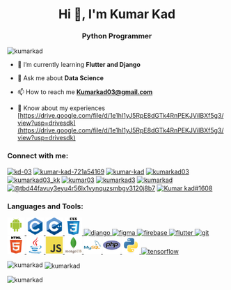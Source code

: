 <h1 align="center">Hi 👋, I'm Kumar Kad</h1>
<h3 align="center">Python Programmer</h3>

<p align="left"> <img src="https://komarev.com/ghpvc/?username=kumarkad&label=Profile%20views&color=0e75b6&style=flat" alt="kumarkad" /> </p>

- 🌱 I’m currently learning **Flutter and Django**

- 💬 Ask me about **Data Science**

- 📫 How to reach me **Kumarkad03@gmail.com**

- 📄 Know about my experiences [https://drive.google.com/file/d/1e1hI1yJ5RpE8dGTk4RnPEKJViIBXf5g3/view?usp=drivesdk](https://drive.google.com/file/d/1e1hI1yJ5RpE8dGTk4RnPEKJViIBXf5g3/view?usp=drivesdk)

<h3 align="left">Connect with me:</h3>
<p align="left">
<a href="https://codepen.io/kd-03" target="blank"><img align="center" src="https://raw.githubusercontent.com/rahuldkjain/github-profile-readme-generator/master/src/images/icons/Social/codepen.svg" alt="kd-03" height="30" width="40" /></a>
<a href="https://linkedin.com/in/kumar-kad-721a54169" target="blank"><img align="center" src="https://raw.githubusercontent.com/rahuldkjain/github-profile-readme-generator/master/src/images/icons/Social/linked-in-alt.svg" alt="kumar-kad-721a54169" height="30" width="40" /></a>
<a href="https://stackoverflow.com/users/kumar-kad" target="blank"><img align="center" src="https://raw.githubusercontent.com/rahuldkjain/github-profile-readme-generator/master/src/images/icons/Social/stack-overflow.svg" alt="kumar-kad" height="30" width="40" /></a>
<a href="https://kaggle.com/kumarkad03" target="blank"><img align="center" src="https://raw.githubusercontent.com/rahuldkjain/github-profile-readme-generator/master/src/images/icons/Social/kaggle.svg" alt="kumarkad03" height="30" width="40" /></a>
<a href="https://instagram.com/kumarkad03_kk" target="blank"><img align="center" src="https://raw.githubusercontent.com/rahuldkjain/github-profile-readme-generator/master/src/images/icons/Social/instagram.svg" alt="kumarkad03_kk" height="30" width="40" /></a>
<a href="https://www.codechef.com/users/kumar03" target="blank"><img align="center" src="https://cdn.jsdelivr.net/npm/simple-icons@3.1.0/icons/codechef.svg" alt="kumar03" height="30" width="40" /></a>
<a href="https://www.hackerrank.com/kumarkad3" target="blank"><img align="center" src="https://raw.githubusercontent.com/rahuldkjain/github-profile-readme-generator/master/src/images/icons/Social/hackerrank.svg" alt="kumarkad3" height="30" width="40" /></a>
<a href="https://www.leetcode.com/kumarkad" target="blank"><img align="center" src="https://raw.githubusercontent.com/rahuldkjain/github-profile-readme-generator/master/src/images/icons/Social/leet-code.svg" alt="kumarkad" height="30" width="40" /></a>
<a href="https://auth.geeksforgeeks.org/user/@tbd44favuy3eyu4r56lx1vynquzsmbgv3120j8b7" target="blank"><img align="center" src="https://raw.githubusercontent.com/rahuldkjain/github-profile-readme-generator/master/src/images/icons/Social/geeks-for-geeks.svg" alt="@tbd44favuy3eyu4r56lx1vynquzsmbgv3120j8b7" height="30" width="40" /></a>
<a href="https://discord.gg/Kumar kad#1608" target="blank"><img align="center" src="https://raw.githubusercontent.com/rahuldkjain/github-profile-readme-generator/master/src/images/icons/Social/discord.svg" alt="Kumar kad#1608" height="30" width="40" /></a>
</p>

<h3 align="left">Languages and Tools:</h3>
<p align="left"> <a href="https://developer.android.com" target="_blank" rel="noreferrer"> <img src="https://raw.githubusercontent.com/devicons/devicon/master/icons/android/android-original-wordmark.svg" alt="android" width="40" height="40"/> </a> <a href="https://www.cprogramming.com/" target="_blank" rel="noreferrer"> <img src="https://raw.githubusercontent.com/devicons/devicon/master/icons/c/c-original.svg" alt="c" width="40" height="40"/> </a> <a href="https://www.w3schools.com/cpp/" target="_blank" rel="noreferrer"> <img src="https://raw.githubusercontent.com/devicons/devicon/master/icons/cplusplus/cplusplus-original.svg" alt="cplusplus" width="40" height="40"/> </a> <a href="https://www.w3schools.com/css/" target="_blank" rel="noreferrer"> <img src="https://raw.githubusercontent.com/devicons/devicon/master/icons/css3/css3-original-wordmark.svg" alt="css3" width="40" height="40"/> </a> <a href="https://www.djangoproject.com/" target="_blank" rel="noreferrer"> <img src="https://cdn.worldvectorlogo.com/logos/django.svg" alt="django" width="40" height="40"/> </a> <a href="https://www.figma.com/" target="_blank" rel="noreferrer"> <img src="https://www.vectorlogo.zone/logos/figma/figma-icon.svg" alt="figma" width="40" height="40"/> </a> <a href="https://firebase.google.com/" target="_blank" rel="noreferrer"> <img src="https://www.vectorlogo.zone/logos/firebase/firebase-icon.svg" alt="firebase" width="40" height="40"/> </a> <a href="https://flutter.dev" target="_blank" rel="noreferrer"> <img src="https://www.vectorlogo.zone/logos/flutterio/flutterio-icon.svg" alt="flutter" width="40" height="40"/> </a> <a href="https://git-scm.com/" target="_blank" rel="noreferrer"> <img src="https://www.vectorlogo.zone/logos/git-scm/git-scm-icon.svg" alt="git" width="40" height="40"/> </a> <a href="https://www.w3.org/html/" target="_blank" rel="noreferrer"> <img src="https://raw.githubusercontent.com/devicons/devicon/master/icons/html5/html5-original-wordmark.svg" alt="html5" width="40" height="40"/> </a> <a href="https://www.java.com" target="_blank" rel="noreferrer"> <img src="https://raw.githubusercontent.com/devicons/devicon/master/icons/java/java-original.svg" alt="java" width="40" height="40"/> </a> <a href="https://developer.mozilla.org/en-US/docs/Web/JavaScript" target="_blank" rel="noreferrer"> <img src="https://raw.githubusercontent.com/devicons/devicon/master/icons/javascript/javascript-original.svg" alt="javascript" width="40" height="40"/> </a> <a href="https://www.mongodb.com/" target="_blank" rel="noreferrer"> <img src="https://raw.githubusercontent.com/devicons/devicon/master/icons/mongodb/mongodb-original-wordmark.svg" alt="mongodb" width="40" height="40"/> </a> <a href="https://www.mysql.com/" target="_blank" rel="noreferrer"> <img src="https://raw.githubusercontent.com/devicons/devicon/master/icons/mysql/mysql-original-wordmark.svg" alt="mysql" width="40" height="40"/> </a> <a href="https://www.php.net" target="_blank" rel="noreferrer"> <img src="https://raw.githubusercontent.com/devicons/devicon/master/icons/php/php-original.svg" alt="php" width="40" height="40"/> </a> <a href="https://www.python.org" target="_blank" rel="noreferrer"> <img src="https://raw.githubusercontent.com/devicons/devicon/master/icons/python/python-original.svg" alt="python" width="40" height="40"/> </a> <a href="https://www.tensorflow.org" target="_blank" rel="noreferrer"> <img src="https://www.vectorlogo.zone/logos/tensorflow/tensorflow-icon.svg" alt="tensorflow" width="40" height="40"/> </a> </p>

<p><img align="left" src="https://github-readme-stats.vercel.app/api/top-langs?username=kumarkad&show_icons=true&locale=en&layout=compact" alt="kumarkad" /></p>

<p>&nbsp;<img align="center" src="https://github-readme-stats.vercel.app/api?username=kumarkad&show_icons=true&locale=en" alt="kumarkad" /></p>

<p><img align="center" src="https://github-readme-streak-stats.herokuapp.com/?user=kumarkad&" alt="kumarkad" /></p>

